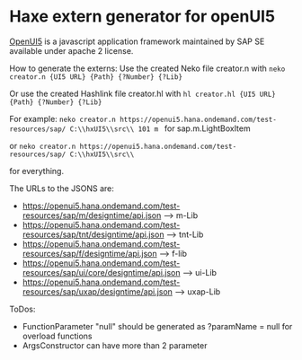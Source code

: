# Haxe extern generator for openUI5

[OpenUI5](https://openui5.org/) is a javascript application framework maintained by SAP SE available under apache 2 license.

How to generate the externs:
Use the created Neko file creator.n with
```neko creator.n {UI5 URL} {Path} {?Number} {?Lib}```

Or use the created Hashlink file creator.hl with
```hl creator.hl {UI5 URL} {Path} {?Number} {?Lib}```

For example:
```neko creator.n https://openui5.hana.ondemand.com/test-resources/sap/ C:\\hxUI5\\src\\ 101 m ```
for sap.m.LightBoxItem 

or 
```neko creator.n https://openui5.hana.ondemand.com/test-resources/sap/ C:\\hxUI5\\src\\```

for everything.

The URLs to the JSONS are:
* https://openui5.hana.ondemand.com/test-resources/sap/m/designtime/api.json --> m-Lib
* https://openui5.hana.ondemand.com/test-resources/sap/tnt/designtime/api.json --> tnt-Lib
* https://openui5.hana.ondemand.com/test-resources/sap/f/designtime/api.json --> f-lib
* https://openui5.hana.ondemand.com/test-resources/sap/ui/core/designtime/api.json --> ui-Lib
* https://openui5.hana.ondemand.com/test-resources/sap/uxap/designtime/api.json --> uxap-Lib

ToDos: 
* FunctionParameter "null" should be generated as ?paramName = null for overload functions
* ArgsConstructor can have more than 2 parameter

